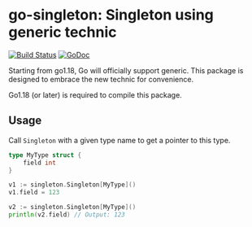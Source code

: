 # go-singleton: Singleton using generic technic

[![Build Status](https://github.com/huandu/go-singleton/workflows/Go/badge.svg)](https://github.com/huandu/go-singleton/actions)
[![GoDoc](https://godoc.org/github.com/huandu/go-singleton?status.svg)](https://pkg.go.dev/github.com/huandu/go-singleton/v2)

Starting from go1.18, Go will officially support generic. This package is designed to embrace the new technic for convenience.

Go1.18 (or later) is required to compile this package.

## Usage

Call `Singleton` with a given type name to get a pointer to this type.

```go
type MyType struct {
    field int
}

v1 := singleton.Singleton[MyType]()
v1.field = 123

v2 := singleton.Singleton[MyType]()
println(v2.field) // Output: 123
```
